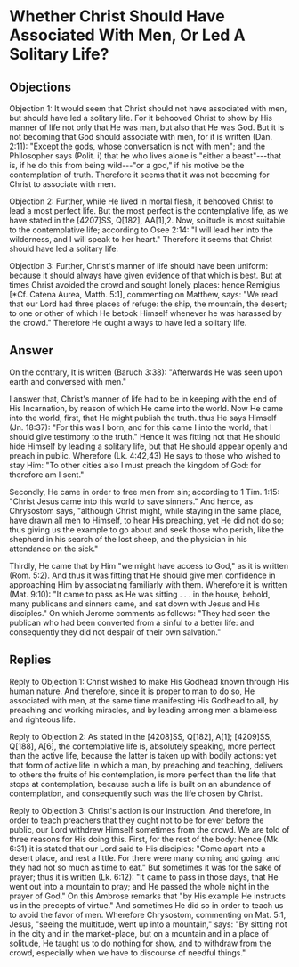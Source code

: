 # Whether Christ Should Have Associated With Men, Or Led A Solitary Life?

## Objections

Objection 1: It would seem that Christ should not have associated with men, but should have led a solitary life. For it behooved Christ to show by His manner of life not only that He was man, but also that He was God. But it is not becoming that God should associate with men, for it is written (Dan. 2:11): "Except the gods, whose conversation is not with men"; and the Philosopher says (Polit. i) that he who lives alone is "either a beast"---that is, if he do this from being wild---"or a god," if his motive be the contemplation of truth. Therefore it seems that it was not becoming for Christ to associate with men.

Objection 2: Further, while He lived in mortal flesh, it behooved Christ to lead a most perfect life. But the most perfect is the contemplative life, as we have stated in the [4207]SS, Q[182], AA[1],2. Now, solitude is most suitable to the contemplative life; according to Osee 2:14: "I will lead her into the wilderness, and I will speak to her heart." Therefore it seems that Christ should have led a solitary life.

Objection 3: Further, Christ's manner of life should have been uniform: because it should always have given evidence of that which is best. But at times Christ avoided the crowd and sought lonely places: hence Remigius [*Cf. Catena Aurea, Matth. 5:1], commenting on Matthew, says: "We read that our Lord had three places of refuge: the ship, the mountain, the desert; to one or other of which He betook Himself whenever he was harassed by the crowd." Therefore He ought always to have led a solitary life.

## Answer

On the contrary, It is written (Baruch 3:38): "Afterwards He was seen upon earth and conversed with men."

I answer that, Christ's manner of life had to be in keeping with the end of His Incarnation, by reason of which He came into the world. Now He came into the world, first, that He might publish the truth. thus He says Himself (Jn. 18:37): "For this was I born, and for this came I into the world, that I should give testimony to the truth." Hence it was fitting not that He should hide Himself by leading a solitary life, but that He should appear openly and preach in public. Wherefore (Lk. 4:42,43) He says to those who wished to stay Him: "To other cities also I must preach the kingdom of God: for therefore am I sent."

Secondly, He came in order to free men from sin; according to 1 Tim. 1:15: "Christ Jesus came into this world to save sinners." And hence, as Chrysostom says, "although Christ might, while staying in the same place, have drawn all men to Himself, to hear His preaching, yet He did not do so; thus giving us the example to go about and seek those who perish, like the shepherd in his search of the lost sheep, and the physician in his attendance on the sick."

Thirdly, He came that by Him "we might have access to God," as it is written (Rom. 5:2). And thus it was fitting that He should give men confidence in approaching Him by associating familiarly with them. Wherefore it is written (Mat. 9:10): "It came to pass as He was sitting . . . in the house, behold, many publicans and sinners came, and sat down with Jesus and His disciples." On which Jerome comments as follows: "They had seen the publican who had been converted from a sinful to a better life: and consequently they did not despair of their own salvation."

## Replies

Reply to Objection 1: Christ wished to make His Godhead known through His human nature. And therefore, since it is proper to man to do so, He associated with men, at the same time manifesting His Godhead to all, by preaching and working miracles, and by leading among men a blameless and righteous life.

Reply to Objection 2: As stated in the [4208]SS, Q[182], A[1]; [4209]SS, Q[188], A[6], the contemplative life is, absolutely speaking, more perfect than the active life, because the latter is taken up with bodily actions: yet that form of active life in which a man, by preaching and teaching, delivers to others the fruits of his contemplation, is more perfect than the life that stops at contemplation, because such a life is built on an abundance of contemplation, and consequently such was the life chosen by Christ.

Reply to Objection 3: Christ's action is our instruction. And therefore, in order to teach preachers that they ought not to be for ever before the public, our Lord withdrew Himself sometimes from the crowd. We are told of three reasons for His doing this. First, for the rest of the body: hence (Mk. 6:31) it is stated that our Lord said to His disciples: "Come apart into a desert place, and rest a little. For there were many coming and going: and they had not so much as time to eat." But sometimes it was for the sake of prayer; thus it is written (Lk. 6:12): "It came to pass in those days, that He went out into a mountain to pray; and He passed the whole night in the prayer of God." On this Ambrose remarks that "by His example He instructs us in the precepts of virtue." And sometimes He did so in order to teach us to avoid the favor of men. Wherefore Chrysostom, commenting on Mat. 5:1, Jesus, "seeing the multitude, went up into a mountain," says: "By sitting not in the city and in the market-place, but on a mountain and in a place of solitude, He taught us to do nothing for show, and to withdraw from the crowd, especially when we have to discourse of needful things."